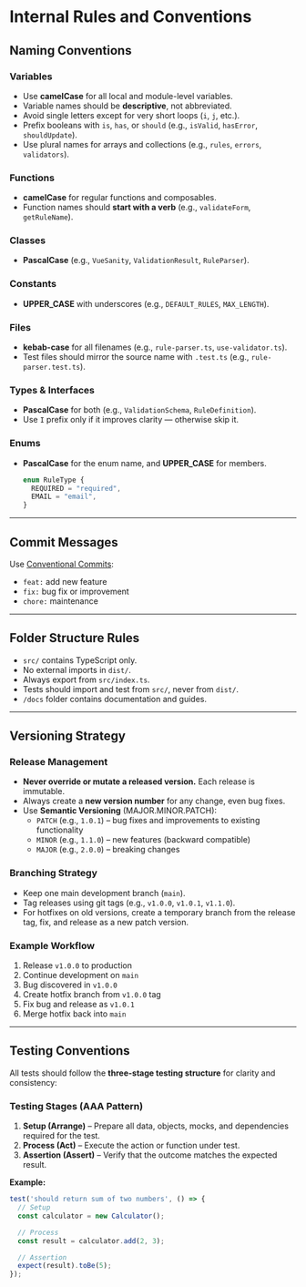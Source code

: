# Internal Rules and Conventions

## Naming Conventions

### Variables

* Use **camelCase** for all local and module-level variables.
* Variable names should be **descriptive**, not abbreviated.
* Avoid single letters except for very short loops (`i`, `j`, etc.).
* Prefix booleans with `is`, `has`, or `should` (e.g., `isValid`, `hasError`, `shouldUpdate`).
* Use plural names for arrays and collections (e.g., `rules`, `errors`, `validators`).

### Functions

* **camelCase** for regular functions and composables.
* Function names should **start with a verb** (e.g., `validateForm`, `getRuleName`).

### Classes

* **PascalCase** (e.g., `VueSanity`, `ValidationResult`, `RuleParser`).

### Constants

* **UPPER_CASE** with underscores (e.g., `DEFAULT_RULES`, `MAX_LENGTH`).

### Files

* **kebab-case** for all filenames (e.g., `rule-parser.ts`, `use-validator.ts`).
* Test files should mirror the source name with `.test.ts` (e.g., `rule-parser.test.ts`).

### Types & Interfaces

* **PascalCase** for both (e.g., `ValidationSchema`, `RuleDefinition`).
* Use `I` prefix only if it improves clarity — otherwise skip it.

### Enums

* **PascalCase** for the enum name, and **UPPER_CASE** for members.

  ```ts
  enum RuleType {
    REQUIRED = "required",
    EMAIL = "email",
  }
  ```

---

## Commit Messages

Use [Conventional Commits](https://www.conventionalcommits.org):

* `feat:` add new feature
* `fix:` bug fix or improvement
* `chore:` maintenance

---

## Folder Structure Rules

* `src/` contains TypeScript only.
* No external imports in `dist/`.
* Always export from `src/index.ts`.
* Tests should import and test from `src/`, never from `dist/`.
* `/docs` folder contains documentation and guides.

---

## Versioning Strategy

### Release Management

* **Never override or mutate a released version.** Each release is immutable.
* Always create a **new version number** for any change, even bug fixes.
* Use **Semantic Versioning** (MAJOR.MINOR.PATCH):
  * `PATCH` (e.g., `1.0.1`) – bug fixes and improvements to existing functionality
  * `MINOR` (e.g., `1.1.0`) – new features (backward compatible)
  * `MAJOR` (e.g., `2.0.0`) – breaking changes

### Branching Strategy

* Keep one main development branch (`main`).
* Tag releases using git tags (e.g., `v1.0.0`, `v1.0.1`, `v1.1.0`).
* For hotfixes on old versions, create a temporary branch from the release tag, fix, and release as a new patch version.

### Example Workflow

1. Release `v1.0.0` to production
2. Continue development on `main`
3. Bug discovered in `v1.0.0`
4. Create hotfix branch from `v1.0.0` tag
5. Fix bug and release as `v1.0.1`
6. Merge hotfix back into `main`

---

## Testing Conventions

All tests should follow the **three-stage testing structure** for clarity and consistency:

### Testing Stages (AAA Pattern)

1. **Setup (Arrange)** – Prepare all data, objects, mocks, and dependencies required for the test.
2. **Process (Act)** – Execute the action or function under test.
3. **Assertion (Assert)** – Verify that the outcome matches the expected result.

**Example:**

```ts
test('should return sum of two numbers', () => {
  // Setup
  const calculator = new Calculator();

  // Process
  const result = calculator.add(2, 3);

  // Assertion
  expect(result).toBe(5);
});
```